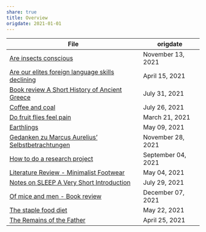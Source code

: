 ```yaml
---
share: true
title: Overview
origdate: 2021-01-01
---
```

| File                                                                                                           | origdate           |
| -------------------------------------------------------------------------------------------------------------- | ------------------ |
| [Are insects conscious](./Are%20insects%20conscious.md)                                                       | November 13, 2021  |
| [Are our elites foreign language skills declining](./Are%20our%20elites%20foreign%20language%20skills%20declining.md) | April 15, 2021     |
| [Book review A Short History of Ancient Greece](./Book%20review%20A%20Short%20History%20of%20Ancient%20Greece.md)       | July 31, 2021      |
| [Coffee and coal](./Coffee%20and%20coal.md)                                                                   | July 26, 2021      |
| [Do fruit flies feel pain](./Do%20fruit%20flies%20feel%20pain.md)                                                 | March 21, 2021     |
| [Earthlings](./Earthlings.md)                                                                             | May 09, 2021       |
| [Gedanken zu Marcus Aurelius’ Selbstbetrachtungen](./Gedanken%20zu%20Marcus%20Aurelius%E2%80%99%20Selbstbetrachtungen.md) | November 28, 2021  |
| [How to do a research project](./How%20to%20do%20a%20research%20project.md)                                         | September 04, 2021 |
| [Literature Review - Minimalist Footwear](./Literature%20Review%20-%20Minimalist%20Footwear.md)                   | May 04, 2021       |
| [Notes on SLEEP A Very Short Introduction](./Notes%20on%20SLEEP%20A%20Very%20Short%20Introduction.md)                 | July 29, 2021      |
| [Of mice and men - Book review](./Of%20mice%20and%20men%20-%20Book%20review.md)                                       | December 07, 2021  |
| [The staple food diet](./The%20staple%20food%20diet.md)                                                         | May 22, 2021       |
| [The Remains of the Father](./The%20Remains%20of%20the%20Father.md)                                               | April 25, 2021     |






